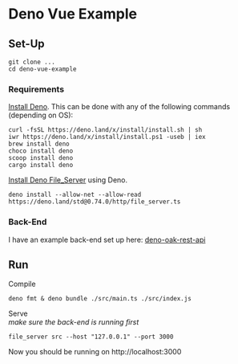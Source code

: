 # Deno Vue Example

## Set-Up

```
git clone ...
cd deno-vue-example
```

### Requirements

[Install Deno](https://deno.land/). This can be done with any of the following commands (depending on OS):

`curl -fsSL https://deno.land/x/install/install.sh | sh`  
`iwr https://deno.land/x/install/install.ps1 -useb | iex`  
`brew install deno`  
`choco install deno`  
`scoop install deno`  
`cargo install deno`

[Install Deno File_Server](https://deno.land/manual@v1.4.6/examples/file_server) using Deno.

```
deno install --allow-net --allow-read https://deno.land/std@0.74.0/http/file_server.ts
```

### Back-End

I have an example back-end set up here: [deno-oak-rest-api](https://github.com/rylancole/deno-oak-rest-api)

## Run

Compile
```
deno fmt & deno bundle ./src/main.ts ./src/index.js 
```

Serve  
_make sure the back-end is running first_
```
file_server src --host "127.0.0.1" --port 3000 
```

Now you should be running on http://localhost:3000






